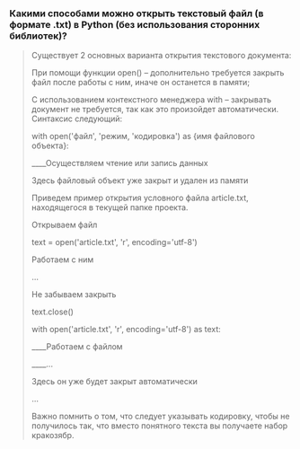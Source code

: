 ### Какими способами можно открыть текстовый файл (в формате .txt) в Python (без использования сторонних библиотек)?

> Существует 2 основных варианта открытия текстового документа:
> 
> При помощи функции open() – дополнительно требуется закрыть файл после работы с ним, иначе он останется в памяти;
> 
> С использованием контекстного менеджера with – закрывать документ не требуется, так как это произойдет автоматически. Синтаксис следующий:
> 
> with open('файл', 'режим, 'кодировка') as {имя файлового объекта}:
> 
> ____Осуществляем чтение или запись данных
>     
> Здесь файловый объект уже закрыт и удален из памяти
> 
> Приведем пример открытия условного файла article.txt, находящегося в текущей папке проекта.
> 
> Открываем файл
> 
> text = open('article.txt', 'r', encoding='utf-8')
> 
> Работаем с ним
> 
> ...
> 
> Не забываем закрыть
> 
> text.close()
> 
> with open('article.txt', 'r', encoding='utf-8') as text:
> 
> ____Работаем с файлом
> 
> ____...
> 
> Здесь он уже будет закрыт автоматически
> 
> ...
> 
> Важно помнить о том, что следует указывать кодировку, чтобы не получилось так, что вместо понятного текста вы получаете набор кракозябр.
